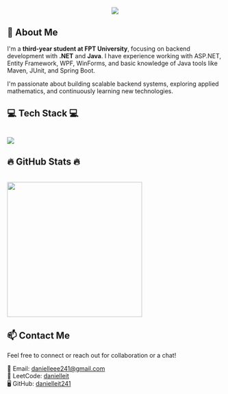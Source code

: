 <!-- 👋 Greeting Line (centered) -->
<h1 align="center">
    <img src="https://readme-typing-svg.herokuapp.com/?font=Righteous&size=35&center=true&vCenter=true&width=500&height=70&duration=4000&lines=Hi+There!+👋;+I'm+Daniel!;" />
</h1>

<!-- 👤 About Me Section -->
<h2>👤 About Me</h2>
<p>
    I'm a <strong>third-year student at FPT University</strong>, focusing on backend development with <strong>.NET</strong> and <strong>Java</strong>.  
    I have experience working with ASP.NET, Entity Framework, WPF, WinForms, and basic knowledge of Java tools like Maven, JUnit, and Spring Boot.
</p>
<p>
    I'm passionate about building scalable backend systems, exploring applied mathematics, and continuously learning new technologies.
</p>

<!-- 💻 Tech Stack Section -->
<h2>💻 Tech Stack 💻</h2>
<br>
<img src="https://skillicons.dev/icons?i=dotnet,java,react,redux,js,html,css,sass,selenium,maven,postman,npm,git,github,docker" />
<br>
<!-- 🔥 GitHub Stats Section -->
<h2>🔥 GitHub Stats 🔥</h2>
<br>
<a href="#" title="danielleit241">
    <img width="315" src="https://github-readme-stats.vercel.app/api/top-langs/?username=danielleit241&title_color=61dafb&text_color=ffffff&icon_color=61dafb&bg_color=20232a&langs_count=8&layout=compact&border_color=61dafb&hide_border=true" />
</a>
<br>

<!-- 📫 Contact Me Section -->
<h2>📫 Contact Me</h2>
<p>
    Feel free to connect or reach out for collaboration or a chat!
</p>
<p>
    📧 Email: <a href="danielleee241@gmail.com">danielleee241@gmail.com</a><br>
    💼 LeetCode: <a href="https://leetcode.com/u/danielleit/">danielleit</a><br>
    🖥️ GitHub: <a href="https://github.com/danielleit241/danielleit241">danielleit241</a>
</p>
